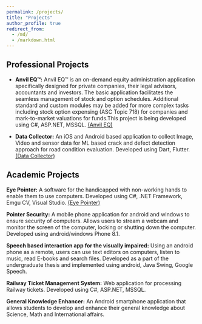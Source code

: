 ```yaml
---
permalink: /projects/
title: "Projects"
author_profile: true
redirect_from: 
  - /md/
  - /markdown.html
---
```


## Professional Projects

* **Anvil EQ™:**  Anvil EQ™ is an on-demand equity administration application specifically designed for private companies, their legal advisors, accountants and investors. The basic application facilitates the seamless management of stock and option schedules. Additional standard and custom modules may be added for more complex tasks including stock option expensing (ASC Topic 718) for companies and mark-to-market valuations for funds.This project is being developed using C#, ASP.NET, MSSQL.
[(Anvil EQ)](https://anvileq.com/Anvil/Default.aspx)

* **Data Collector:**  An iOS and Android based application to collect Image, Video and sensor data for ML based crack and defect detection approach for road condition evaluation. Developed using Dart, Flutter.
[(Data Collector)](https://drive.google.com/file/d/1LcZfoKYR2iPHpIYYaPTuKtd34FGA6SuQ/view?usp=sharing)


## Academic Projects

**Eye Pointer:**  A software for the handicapped with non-working hands to enable them to use computers. Developed using C#, .NET Framework, Emgu CV, Visual Studio. [(Eye Pointer)](https://www.youtube.com/watch?v=ZZeTRWBsB24)

**Pointer Security:**  A mobile phone application for android and windows to ensure security of computers. Allows users to stream a webcam and monitor the screen of the computer, locking or shutting down the computer. Developed using android/windows Phone 8.1.

**Speech based interaction app for the visually impaired:**  Using an android phone as a remote, users can use text editors on computers, listen to music, read E-books and search files. Developed as a part of the undergraduate thesis and implemented using android, Java Swing, Google Speech.

**Railway Ticket Management System:**  Web application for processing Railway tickets. Developed using C#, ASP.NET, MSSQL.

**General Knowledge Enhancer:**  An Android smartphone application that allows students to develop and enhance their general knowledge about Science, Math and International affairs.









